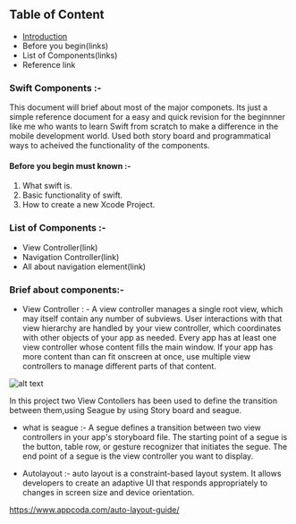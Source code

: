 ## Table of Content 
* [Introduction](#swift_components)
* Before you begin(links)
* List of Components(links)
* Reference link

### Swift Components :- 
This document will brief about most of the major componets. Its just a simple reference document for a easy and quick revision 
for the beginnner like me who wants to learn Swift from scratch to make a difference in the mobile development world. 
Used both story board and programmatical ways to acheived the functionality of the components.


#### Before you begin must known :-
1. What swift is.
2. Basic functionality of swift.
3. How to create a new Xcode Project.



### List of Components :- 
* View Controller(link)
* Navigation Controller(link)
* All about navigation element(link)


### Brief about components:- 

* View Controller : - A view controller manages a single root view, which may itself contain any number of subviews. 
User interactions with that view hierarchy are handled by your view controller, which coordinates with 
other objects of your app as needed. Every app has at least one view controller whose content fills the main window.
If your app has more content than can fit onscreen at once, use multiple view controllers to manage different 
parts of that content.

![alt text](Practise_Swift/IOS-Components/ViewController.png "Description goes here")

In this project two View Contollers has been used to define the transition between them,using Seague by using Story board and seague.

  * what is seague :- A segue defines a transition between two view controllers in your app's storyboard file. 
The starting point of a segue is the button, table row, or gesture recognizer that initiates the segue. 
The end point of a segue is the view controller you want to display.

  * Autolayout :- auto layout is a constraint-based layout system. It allows developers to create an adaptive UI that 
responds appropriately to changes in screen size and device orientation.

 https://www.appcoda.com/auto-layout-guide/







